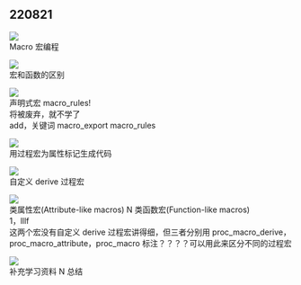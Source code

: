 ## 220821

![](./img/2022-08-21-16-27-53.png)  
Macro 宏编程

![](./img/2022-08-21-16-32-00.png)  
宏和函数的区别

![](./img/2022-08-21-16-33-05.png)  
声明式宏 macro_rules!  
将被废弃，就不学了  
add，关键词 macro_export macro_rules

![](./img/2022-08-21-16-38-02.png)  
用过程宏为属性标记生成代码

![](./img/2022-08-21-19-52-30.png)  
自定义 derive 过程宏

![](./img/2022-08-21-20-14-55.png)  
类属性宏(Attribute-like macros) N 类函数宏(Function-like macros)  
1，lllf  
这两个宏没有自定义 derive 过程宏讲得细，但三者分别用 proc_macro_derive，proc_macro_attribute，proc_macro 标注？？？？可以用此来区分不同的过程宏

![](./img/2022-08-21-20-22-45.png)  
补充学习资料 N 总结
